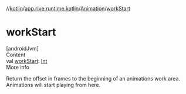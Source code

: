 //[kotlin](../../../index.md)/[app.rive.runtime.kotlin](../index.md)/[Animation](index.md)/[workStart](work-start.md)



# workStart  
[androidJvm]  
Content  
val [workStart](work-start.md): [Int](https://kotlinlang.org/api/latest/jvm/stdlib/kotlin/-int/index.html)  
More info  


Return the offset in frames to the beginning of an animations work area. Animations will start playing from here.

  



